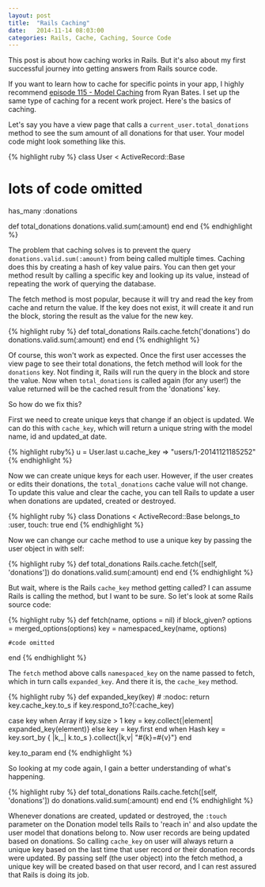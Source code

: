 ```yaml
---
layout: post
title:  "Rails Caching"
date:   2014-11-14 08:03:00
categories: Rails, Cache, Caching, Source Code
---
```


This post is about how caching works in Rails. But it's also about my first successful journey into getting answers from Rails source code.

If you want to learn how to cache for specific points in your app, I highly recommend [episode 115 - Model Caching][Ryan Bates] from Ryan Bates. I set up the same type of caching for a recent work project. Here's the basics of caching.

Let's say you have a view page that calls a `current_user.total_donations` method to see the sum amount of all donations for that user. Your model code might look something like this.

{% highlight ruby %}
class User < ActiveRecord::Base
  # lots of code omitted
  has_many :donations

  def total_donations
    donations.valid.sum(:amount)
  end
end
{% endhighlight %}

The problem that caching solves is to prevent the query `donations.valid.sum(:amount)` from being called multiple times. Caching does this by creating a hash of key value pairs. You can then get your method result by calling a specific key and looking up its value, instead of repeating the work of querying the database.

The fetch method is most popular, because it will try and read the key from cache and return the value. If the key does not exist, it will create it and run the block, storing the result as the value for the new key. 

{% highlight ruby %}
def total_donations
  Rails.cache.fetch('donations') do
    donations.valid.sum(:amount)
  end
end
{% endhighlight %}

Of course, this won't work as expected. Once the first user accesses the view page to see their total donations, the fetch method will look for the `donations` key. Not finding it, Rails will run the query in the block and store the value. Now when `total_donations` is called again (for any user!) the value returned will be the cached result from the 'donations' key.

So how do we fix this?

First we need to create unique keys that change if an object is updated. We can do this with `cache_key`, which will return a unique string with the model name, id and updated_at date. 

{% highlight ruby%}
u = User.last
u.cache_key
=> "users/1-20141121185252"
{% endhighlight %}

Now we can create unique keys for each user. However, if the user creates or edits their donations, the `total_donations` cache value will not change. To update this value and clear the cache, you can tell Rails to update a user when donations are updated, created or destroyed.

{% highlight ruby %}
class Donations < ActiveRecord::Base
  belongs_to :user, touch: true
end
{% endhighlight %}

Now we can change our cache method to use a unique key by passing the user object in with self:

{% highlight ruby %}
def total_donations
  Rails.cache.fetch([self, 'donations']) do
    donations.valid.sum(:amount)
  end
end
{% endhighlight %}

But wait, where is the Rails `cache_key` method getting called? I can assume Rails is calling the method, but I want to be sure. So let's look at some Rails source code:

{% highlight ruby %}
def fetch(name, options = nil)
  if block_given?
    options = merged_options(options)
    key = namespaced_key(name, options)

    #code omitted
end
{% endhighlight %}

The `fetch` method above calls `namespaced_key` on the name passed to fetch, which in turn calls `expanded_key`. And there it is, the `cache_key` method.

{% highlight ruby %}
def expanded_key(key) # :nodoc:
  return key.cache_key.to_s if key.respond_to?(:cache_key)

  case key
  when Array
    if key.size > 1
      key = key.collect{|element| expanded_key(element)}
    else
      key = key.first
    end
  when Hash
    key = key.sort_by { |k,_| k.to_s }.collect{|k,v| "#{k}=#{v}"}
  end

  key.to_param
end
{% endhighlight %}

So looking at my code again, I gain a better understanding of what's happening. 

{% highlight ruby %}
def total_donations
  Rails.cache.fetch([self, 'donations']) do
    donations.valid.sum(:amount)
  end
end
{% endhighlight %}

Whenever donations are created, updated or destroyed, the `:touch` parameter on the Donation model tells Rails to 'reach in' and also update the user model that donations belong to. Now user records are being updated based on donations. So calling `cache_key` on user will always return a unique key based on the last time that user record or their donation records were updated. By passing self (the user object) into the fetch method, a unique key will be created based on that user record, and I can rest assured that Rails is doing its job.


[Ryan Bates]: http://railscasts.com/episodes/115-model-caching-revised